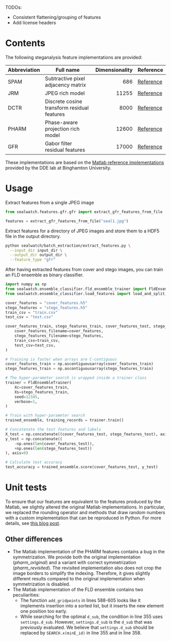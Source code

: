 TODOs:
- Consistent flattening/grouping of features
- Add license headers

# Contents

The following steganalysis feature implementations are provided:

| Abbreviation | Full name                                   | Dimensionality | Reference                                                   |
|--------------|---------------------------------------------|---------------:|-------------------------------------------------------------|
| SPAM         | Subtractive pixel adjacency matrix          |            686 | [Reference](https://doi.org/10.1109/TIFS.2010.2045842)      | 
| JRM          | JPEG rich model                             |          11255 | [Reference](https://doi.org/10.1117/12.907495)              |
| DCTR         | Discrete cosine transform residual features |           8000 | [Reference](https://doi.org/10.1109/TIFS.2014.2364918)      |
| PHARM        | Phase-aware projection rich model           |          12600 | [Reference](https://doi.org/10.1117/12.2075239)             |
| GFR          | Gabor filter residual features              |          17000 | [Reference](https://dl.acm.org/doi/10.1145/2756601.2756608) |

These implementations are based on the [Matlab reference implementations](https://dde.binghamton.edu/download/feature_extractors/) provided by the DDE lab at Binghamton University.

# Usage

Extract features from a single JPEG image

```python
from sealwatch.features.gfr.gfr import extract_gfr_features_from_file

features = extract_gfr_features_from_file("seal1.jpg")
```

Extract features for a directory of JPEG images and store them to a HDF5 file in the output directory.

```bash
python sealwatch/batch_extraction/extract_features.py \
  --input_dir input_dir \
  --output_dir output_dir \
  --feature_type "gfr"  
```

After having extracted features from cover and stego images, you can train an FLD ensemble as binary classifier.

```python
import numpy as np
from sealwatch.ensemble_classifier.fld_ensemble_trainer import FldEnsembleTrainer
from sealwatch.ensemble_classifier.load_features import load_and_split_features

cover_features = "cover_features.h5"
stego_features = "stego_features.h5"
train_csv = "train.csv"
test_csv = "test.csv"

cover_features_train, stego_features_train, cover_features_test, stego_features_test = load_and_split_features(
    cover_features_filename=cover_features,
    stego_features_filename=stego_features,
    train_csv=train_csv,
    test_csv=test_csv,
)

# Training is faster when arrays are C-contiguous
cover_features_train = np.ascontiguousarray(cover_features_train)
stego_features_train = np.ascontiguousarray(stego_features_train)

# The hyper-parameter search is wrapped inside a trainer class
trainer = FldEnsembleTrainer(
    Xc=cover_features_train,
    Xs=stego_features_train,
    seed=12345,
    verbose=1,
)

# Train with hyper-parameter search
trained_ensemble, training_records = trainer.train()

# Concatenate the test features and labels
X_test = np.concatenate((cover_features_test, stego_features_test), axis=0)
y_test = np.concatenate((
    -np.ones(len(cover_features_test)),
    +np.ones(len(stego_features_test))
), axis=0)

# Calculate test accuracy
test_accuracy = trained_ensemble.score(cover_features_test, y_test)
```

# Unit tests

To ensure that our features are equivalent to the features produced by the Matlab, we slightly altered the original Matlab implementations.
In particular, we replaced the rounding operator and methods that draw random numbers with a custom implementation that can be reproduced in Python.
For more details, see [this blog post](https://www.benediktlorch.com/blog/2023/matlab-to-python/).

## Other differences

- The Matlab implementation of the PHARM features contains a bug in the symmetrization. We provide both the original implementation (*pharm_original*) and a variant with correct symmetrization (*pharm_revisited*). The revisited implementation also does not crop the image borders to simplify the indexing. Therefore, it gives slightly different results compared to the original implementation when symmetrization is disabled.
- The Matlab implementation of the FLD ensemble contains two peculiarities:
  * The function `add_gridpoints` in lines 588-605 looks like it implements insertion into a sorted list, but it inserts the new element one position too early.
  * While searching for the optimal `d_sub`, the condition in line 355 uses `settings.d_sub`. However, `settings.d_sub` is the `d_sub` that was previously evaluated. We believe that `settings.d_sub` should be replaced by `SEARCH.x(minE_id)` in line 355 and in line 358.